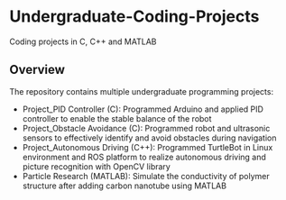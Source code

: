 # Undergraduate-Coding-Projects
Coding projects in C, C++ and MATLAB
## Overview
The repository contains multiple undergraduate programming projects:
- Project_PID Controller (C): Programmed Arduino and applied PID controller to enable the stable balance of the robot
- Project_Obstacle Avoidance (C): Programmed robot and ultrasonic sensors to effectively identify and avoid obstacles during navigation
- Project_Autonomous Driving (C++): Programmed TurtleBot in Linux environment and ROS platform to realize autonomous driving and picture recognition with OpenCV library
- Particle Research (MATLAB): Simulate the conductivity of polymer structure after adding carbon nanotube using MATLAB

